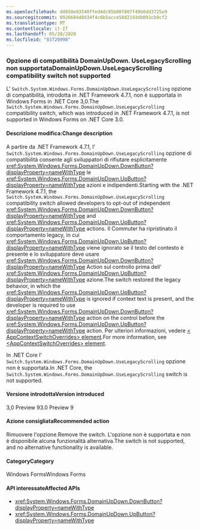 ```yaml
---
ms.openlocfilehash: dd850e83540ffed4dc95b00f807f49b0dd3725e9
ms.sourcegitcommit: 0926684d8d34f4c6b5acce58d2193db093cb9cf2
ms.translationtype: MT
ms.contentlocale: it-IT
ms.lasthandoff: 05/20/2020
ms.locfileid: "83720998"
---
```

### <a name="domainupdownuselegacyscrolling-compatibility-switch-not-supported"></a><span data-ttu-id="bc3f1-101">Opzione di compatibilità DomainUpDown. UseLegacyScrolling non supportata</span><span class="sxs-lookup"><span data-stu-id="bc3f1-101">DomainUpDown.UseLegacyScrolling compatibility switch not supported</span></span>

<span data-ttu-id="bc3f1-102">L' `Switch.System.Windows.Forms.DomainUpDown.UseLegacyScrolling` opzione di compatibilità, introdotta in .NET Framework 4.7.1, non è supportata in Windows Forms in .NET Core 3,0.</span><span class="sxs-lookup"><span data-stu-id="bc3f1-102">The `Switch.System.Windows.Forms.DomainUpDown.UseLegacyScrolling` compatibility switch, which was introduced in .NET Framework 4.7.1, is not supported in Windows Forms on .NET Core 3.0.</span></span>

#### <a name="change-description"></a><span data-ttu-id="bc3f1-103">Descrizione modifica:</span><span class="sxs-lookup"><span data-stu-id="bc3f1-103">Change description</span></span>

<span data-ttu-id="bc3f1-104">A partire da .NET Framework 4.7.1, l' `Switch.System.Windows.Forms.DomainUpDown.UseLegacyScrolling` opzione di compatibilità consente agli sviluppatori di rifiutare esplicitamente <xref:System.Windows.Forms.DomainUpDown.DownButton?displayProperty=nameWithType> le <xref:System.Windows.Forms.DomainUpDown.UpButton?displayProperty=nameWithType> azioni e indipendenti.</span><span class="sxs-lookup"><span data-stu-id="bc3f1-104">Starting with the .NET Framework 4.7.1, the `Switch.System.Windows.Forms.DomainUpDown.UseLegacyScrolling` compatibility switch allowed developers to opt-out of independent <xref:System.Windows.Forms.DomainUpDown.DownButton?displayProperty=nameWithType> and <xref:System.Windows.Forms.DomainUpDown.UpButton?displayProperty=nameWithType> actions.</span></span> <span data-ttu-id="bc3f1-105">Il Commuter ha ripristinato il comportamento legacy, in cui <xref:System.Windows.Forms.DomainUpDown.UpButton?displayProperty=nameWithType> viene ignorato se il testo del contesto è presente e lo sviluppatore deve usare <xref:System.Windows.Forms.DomainUpDown.DownButton?displayProperty=nameWithType> Action sul controllo prima dell' <xref:System.Windows.Forms.DomainUpDown.UpButton?displayProperty=nameWithType> azione.</span><span class="sxs-lookup"><span data-stu-id="bc3f1-105">The switch restored the legacy behavior, in which the <xref:System.Windows.Forms.DomainUpDown.UpButton?displayProperty=nameWithType> is ignored if context text is present, and the developer is required to use <xref:System.Windows.Forms.DomainUpDown.DownButton?displayProperty=nameWithType> action on the control before the <xref:System.Windows.Forms.DomainUpDown.UpButton?displayProperty=nameWithType> action.</span></span> <span data-ttu-id="bc3f1-106">Per ulteriori informazioni, vedere [ \< AppContextSwitchOverrides> element](~/docs/framework/configure-apps/file-schema/runtime/appcontextswitchoverrides-element.md).</span><span class="sxs-lookup"><span data-stu-id="bc3f1-106">For more information, see [\<AppContextSwitchOverrides> element](~/docs/framework/configure-apps/file-schema/runtime/appcontextswitchoverrides-element.md).</span></span>

<span data-ttu-id="bc3f1-107">In .NET Core l' `Switch.System.Windows.Forms.DomainUpDown.UseLegacyScrolling` opzione non è supportata.</span><span class="sxs-lookup"><span data-stu-id="bc3f1-107">In .NET Core, the `Switch.System.Windows.Forms.DomainUpDown.UseLegacyScrolling` switch is not supported.</span></span>

#### <a name="version-introduced"></a><span data-ttu-id="bc3f1-108">Versione introdotta</span><span class="sxs-lookup"><span data-stu-id="bc3f1-108">Version introduced</span></span>

<span data-ttu-id="bc3f1-109">3,0 Preview 9</span><span class="sxs-lookup"><span data-stu-id="bc3f1-109">3.0 Preview 9</span></span>

#### <a name="recommended-action"></a><span data-ttu-id="bc3f1-110">Azione consigliata</span><span class="sxs-lookup"><span data-stu-id="bc3f1-110">Recommended action</span></span>

<span data-ttu-id="bc3f1-111">Rimuovere l'opzione.</span><span class="sxs-lookup"><span data-stu-id="bc3f1-111">Remove the switch.</span></span> <span data-ttu-id="bc3f1-112">L'opzione non è supportata e non è disponibile alcuna funzionalità alternativa.</span><span class="sxs-lookup"><span data-stu-id="bc3f1-112">The switch is not supported, and no alternative functionality is available.</span></span>

#### <a name="category"></a><span data-ttu-id="bc3f1-113">Category</span><span class="sxs-lookup"><span data-stu-id="bc3f1-113">Category</span></span>

<span data-ttu-id="bc3f1-114">Windows Forms</span><span class="sxs-lookup"><span data-stu-id="bc3f1-114">Windows Forms</span></span>

#### <a name="affected-apis"></a><span data-ttu-id="bc3f1-115">API interessate</span><span class="sxs-lookup"><span data-stu-id="bc3f1-115">Affected APIs</span></span>

- <xref:System.Windows.Forms.DomainUpDown.DownButton?displayProperty=nameWithType>
- <xref:System.Windows.Forms.DomainUpDown.UpButton?displayProperty=nameWithType>

<!-- 

#### Affected APIs

- `M:System.Windows.Forms.DomainUpDown.DownButton`
- `M:System.Windows.Forms.DomainUpDown.UpButton`

-->
